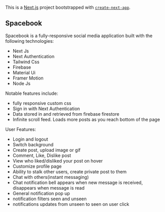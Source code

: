 This is a [Next.js](https://nextjs.org/) project bootstrapped with [`create-next-app`](https://github.com/vercel/next.js/tree/canary/packages/create-next-app).

## Spacebook

Spacebook is a fully-responsive social media application built with the following technologies:

- Next Js
- Next Authentication
- Tailwind Css
- Firebase
- Material Ui
- Framer Motion
- Node Js

Notable features include:
- fully responsive custom css 
- Sign in with Next Authentication
- Data stored in and retrieved from firebase firestore
- Infinite scroll feed. Loads more posts as you reach bottom of the page


User Features:
- Login and logout
- Switch background 
- Create post, upload image or gif
- Comment, Like, Dislike post
- View who liked/disliked your post on hover
- Customize profile page
- Ability to stalk other users, create private post to them  
- Chat with others(instant messaging)
- Chat notification bell appears when new message is received, disappears when message is read
- General notification pop up
- notification filters seen and unseen
- notifications updates from unseen to seen on user click




